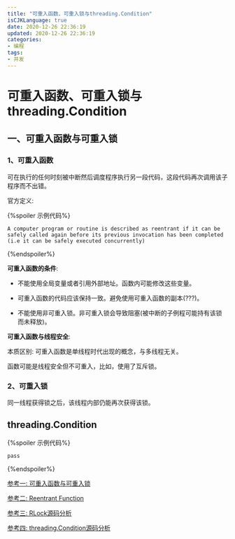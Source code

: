 ```yaml
---
title: "可重入函数、可重入锁与threading.Condition"
isCJKLanguage: true
date: 2020-12-26 22:36:19
updated: 2020-12-26 22:36:19
categories: 
- 编程
tags: 
- 并发
---
```


# 可重入函数、可重入锁与threading.Condition

## 一、可重入函数与可重入锁

### 1、可重入函数

可在执行的任何时刻被中断然后调度程序执行另一段代码，这段代码再次调用该子程序而不出错。

官方定义:

{%spoiler 示例代码%}
```
A computer program or routine is described as reentrant if it can be safely called again before its previous invocation has been completed (i.e it can be safely executed concurrently)
```
{%endspoiler%}

**可重入函数的条件**:

* 不能使用全局变量或者引用外部地址。函数内可能修改这些变量。
* 可重入函数的代码应该保持一致。避免使用可重入函数的副本(???)。

* 不能使用非可重入锁。非可重入锁会导致阻塞(被中断的子例程可能持有该锁而未释放)。

  

**可重入函数与线程安全**:

本质区别: 可重入函数是单线程时代出现的概念，与多线程无关。

函数可能是线程安全但不可重入，比如，使用了互斥锁。



### 2、可重入锁

同一线程获得锁之后，该线程内部仍能再次获得该锁。



## threading.Condition

{%spoiler 示例代码%}
```
pass
```
{%endspoiler%}



[参考一: 可重入函数与可重入锁](https://segmentfault.com/a/1190000022571212)

[参考二: Reentrant Function](https://www.geeksforgeeks.org/reentrant-function/)

[参考三: RLock源码分析](https://reishin.me/python-source-code-parse-with-rlock/)

[参考四: threading.Condition源码分析](http://timd.cn/python/threading/condition/)